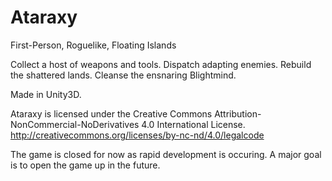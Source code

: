 # Ataraxy
First-Person,
Roguelike,
Floating Islands

Collect a host of weapons and tools.
Dispatch adapting enemies.
Rebuild the shattered lands.
Cleanse the ensnaring Blightmind.

Made in Unity3D.

Ataraxy is licensed under the Creative Commons Attribution-NonCommercial-NoDerivatives 4.0 International License. http://creativecommons.org/licenses/by-nc-nd/4.0/legalcode

The game is closed for now as rapid development is occuring.
A major goal is to open the game up in the future.
